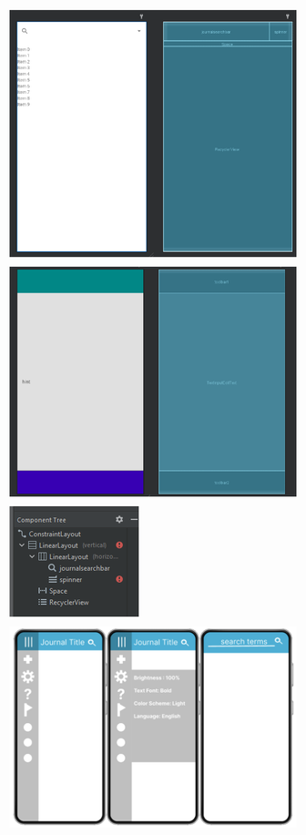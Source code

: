 ![journal entries file explorer](ReadmeAssests/fileLookup.png)

![text editor](ReadmeAssests/screenLayout.png)

![components in app](ReadmeAssests/treeView.png)

![figma design](ReadmeAssests/figmaDesign.png)